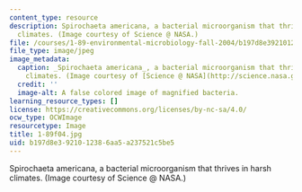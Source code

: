 ```yaml
---
content_type: resource
description: Spirochaeta americana, a bacterial microorganism that thrives in harsh
  climates. (Image courtesy of Science @ NASA.)
file: /courses/1-89-environmental-microbiology-fall-2004/b197d8e3921012386aa5a237521c5be5_1-89f04.jpg
file_type: image/jpeg
image_metadata:
  caption: _Spirochaeta americana_, a bacterial microorganism that thrives in harsh
    climates. (Image courtesy of [Science @ NASA](http://science.nasa.gov/).)
  credit: ''
  image-alt: A false colored image of magnified bacteria.
learning_resource_types: []
license: https://creativecommons.org/licenses/by-nc-sa/4.0/
ocw_type: OCWImage
resourcetype: Image
title: 1-89f04.jpg
uid: b197d8e3-9210-1238-6aa5-a237521c5be5
---
```

Spirochaeta americana, a bacterial microorganism that thrives in harsh climates. (Image courtesy of Science @ NASA.)